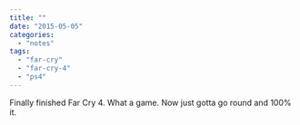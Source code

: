 ```yaml
---
title: ""
date: "2015-05-05"
categories: 
  - "notes"
tags: 
  - "far-cry"
  - "far-cry-4"
  - "ps4"
---
```


Finally finished Far Cry 4. What a game. Now just gotta go round and 100% it.
